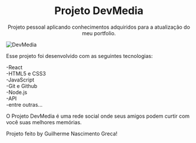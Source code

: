 <h1 align="center">Projeto DevMedia</h1>

<p align="center">
  Projeto pessoal aplicando conhecimentos adquiridos para a atualização do meu portfolio.
</p>

![DevMedia](https://github.com/GuilhermeNGreca/Social-Media/assets/125670318/bf25ebb6-ea9c-4b63-a93b-c2b5ad3db183)

Esse projeto foi desenvolvido com as seguintes tecnologias:

-React <br>
-HTML5 e CSS3 <br>
-JavaScript <br>
-Git e Github <br>
-Node.js <br>
-API <br>
-entre outras...

O Projeto DevMedia é uma rede social onde seus amigos podem curtir com você suas melhores memórias.

Projeto feito by Guilherme Nascimento Greca!

